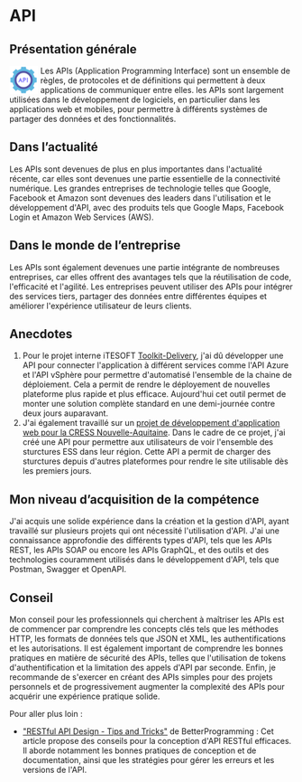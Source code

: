# API

## Présentation générale

<img src="/img/api.png" width="50" height="50" style="float: left; margin-right: 5px">

Les APIs (Application Programming Interface) sont un ensemble de règles, de protocoles et de définitions qui permettent à deux applications de communiquer entre elles. les APIs sont largement utilisées dans le développement de logiciels, en particulier dans les applications web et mobiles, pour permettre à différents systèmes de partager des données et des fonctionnalités.



## Dans l’actualité

Les APIs sont devenues de plus en plus importantes dans l'actualité récente, car elles sont devenues une partie essentielle de la connectivité numérique. Les grandes entreprises de technologie telles que Google, Facebook et Amazon sont devenues des leaders dans l'utilisation et le développement d'API, avec des produits tels que Google Maps, Facebook Login et Amazon Web Services (AWS).

## Dans le monde de l’entreprise

Les APIs sont également devenues une partie intégrante de nombreuses entreprises, car elles offrent des avantages tels que la réutilisation de code, l'efficacité et l'agilité. Les entreprises peuvent utiliser des APIs pour intégrer des services tiers, partager des données entre différentes équipes et améliorer l'expérience utilisateur de leurs clients.

## Anecdotes

1. Pour le projet interne iTESOFT [Toolkit-Delivery](/mes-réalisations/toolkit-delivery), j'ai dû développer une API pour connecter l'application à différent services comme l'API Azure et l'API vSphère pour permettre d'automatisé l'ensemble de la chaine de déploiement. Cela a permit de rendre le déployement de nouvelles plateforme plus rapide et plus efficace. Aujourd'hui cet outil permet de monter une solution complète standard en une demi-journée contre deux jours auparavant.
2. J'ai également travaillé sur un [projet de développement d'application web pour la CRESS Nouvelle-Aquitaine](/mes-réalisations/essentiel). Dans le cadre de ce projet, j'ai créé une API pour permettre aux utilisateurs de voir l'ensemble des sturctures ESS dans leur région. Cette API a permit de charger des sturctures depuis d'autres plateformes pour rendre le site utilisable dès les premiers jours.

## Mon niveau d’acquisition de la compétence

J'ai acquis une solide expérience dans la création et la gestion d'API, ayant travaillé sur plusieurs projets qui ont nécessité l'utilisation d'API. J'ai une connaissance approfondie des différents types d'API, tels que les APIs REST, les APIs SOAP ou encore les APIs GraphQL, et des outils et des technologies couramment utilisés dans le développement d'API, tels que Postman, Swagger et OpenAPI.

## Conseil

Mon conseil pour les professionnels qui cherchent à maîtriser les APIs est de commencer par comprendre les concepts clés tels que les méthodes HTTP, les formats de données tels que JSON et XML, les authentifications et les autorisations. Il est également important de comprendre les bonnes pratiques en matière de sécurité des APIs, telles que l'utilisation de tokens d'authentification et la limitation des appels d'API par seconde. Enfin, je recommande de s'exercer en créant des APIs simples pour des projets personnels et de progressivement augmenter la complexité des APIs pour acquérir une expérience pratique solide.

Pour aller plus loin :

- ["RESTful API Design - Tips and Tricks"](https://betterprogramming.pub/restful-api-design-tips-and-tricks-31a0f71e6d8f) de BetterProgramming : Cet article propose des conseils pour la conception d'API RESTful efficaces. Il aborde notamment les bonnes pratiques de conception et de documentation, ainsi que les stratégies pour gérer les erreurs et les versions de l'API.
